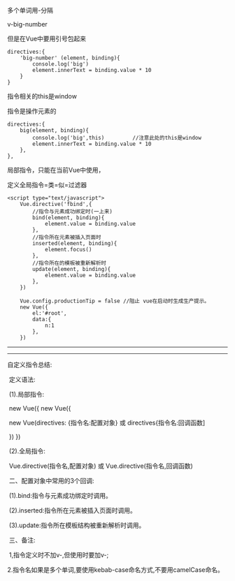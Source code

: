 多个单词用-分隔

v-big-number

但是在Vue中要用引号包起来

```
directives:{
	'big-number' (element, binding){
        console.log('big')
        element.innerText = binding.value * 10
    }
}
```

指令相关的this是window

指令是操作元素的

```
directives:{
	big(element, binding){
        console.log('big',this)			//注意此处的this是window
        element.innerText = binding.value * 10
    },
},
```



局部指令，只能在当前Vue中使用，

定义全局指令=类=似=过滤器

```
<script type="text/javascript">
    Vue.directive('fbind',{
        //指令与元素成功绑定时(一上来)
        bind(element, binding){
            element.value = binding.value
        },
        //指令所在元素被插入页面时
        inserted(element, binding){
            element.focus()
        },
        //指令所在的模板被重新解析时
        update(element, binding){
            element.value = binding.value
        },
    })

	Vue.config.productionTip = false //阻止 vue在启动时生成生产提示。
    new Vue({
        el:'#root', 
        data:{
            n:1
        },
    })
```





--------------

------------

自定义指令总结:

​	定义语法:

​		(1).局部指令:

​				new Vue({																new Vue({

​					new Vue(directives: {指令名:配置对象}	或		directives{指令名:回调函数]

​				})																				})

​		(2).全局指令:

​				Vue.directive(指令名,配置对象) 		或		 Vue.directive(指令名,回调函数)

​	二、配置对象中常用的3个回调:

​		(1).bind:指令与元素成功绑定时调用。

​		(2).inserted:指令所在元素被插入页面时调用。

​		(3).update:指令所在模板结构被重新解析时调用。

​	三、备注:

​		1,指令定义时不加v-,但使用时要加v-;

​		2.指令名如果是多个单词,要使用kebab-case命名方式,不要用camelCase命名。